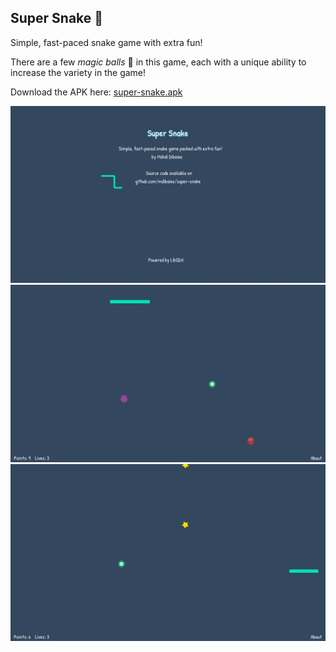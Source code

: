Super Snake 🐍
------------

Simple, fast-paced snake game with extra fun!

There are a few *magic balls* 🔮 in this game, each with a unique ability to increase the variety in the game!

Download the APK here: [super-snake.apk](super-snake.apk)

![about](images/about.png)
![magics](images/magics.png)
![points](images/points.png)
